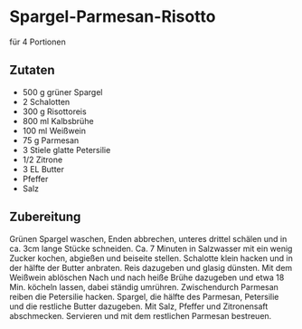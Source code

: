 # Spargel-Parmesan-Risotto

für 4 Portionen

## Zutaten

* 500 g	grüner Spargel
* 2 Schalotten
* 300 g	Risottoreis
* 800 ml Kalbsbrühe
* 100 ml	Weißwein
* 75 g Parmesan
* 3 Stiele glatte Petersilie
* 1/2 Zitrone
* 3 EL Butter
* Pfeffer
* Salz

## Zubereitung

Grünen Spargel waschen, Enden abbrechen, unteres drittel schälen und in ca. 3cm lange Stücke schneiden. Ca. 7 Minuten in Salzwasser mit ein wenig Zucker kochen, abgießen und beiseite stellen. 
Schalotte klein hacken und in der hälfte der Butter anbraten. Reis dazugeben und glasig dünsten. Mit dem Weißwein ablöschen
Nach und nach heiße Brühe dazugeben und etwa 18 Min. köcheln lassen, dabei ständig umrühren.
Zwischendurch Parmesan reiben die Petersilie hacken.
Spargel, die hälfte des Parmesan, Petersilie und die restliche Butter dazugeben. 
Mit Salz, Pfeffer und Zitronensaft abschmecken.
Servieren und mit dem restlichen Parmesan bestreuen.
